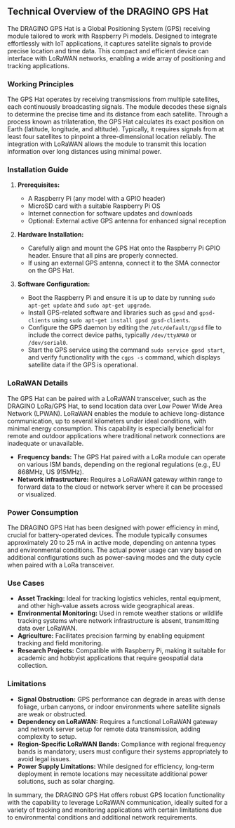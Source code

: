 ## Technical Overview of the DRAGINO GPS Hat

The DRAGINO GPS Hat is a Global Positioning System (GPS) receiving module tailored to work with Raspberry Pi models. Designed to integrate effortlessly with IoT applications, it captures satellite signals to provide precise location and time data. This compact and efficient device can interface with LoRaWAN networks, enabling a wide array of positioning and tracking applications.

### Working Principles

The GPS Hat operates by receiving transmissions from multiple satellites, each continuously broadcasting signals. The module decodes these signals to determine the precise time and its distance from each satellite. Through a process known as trilateration, the GPS Hat calculates its exact position on Earth (latitude, longitude, and altitude). Typically, it requires signals from at least four satellites to pinpoint a three-dimensional location reliably. The integration with LoRaWAN allows the module to transmit this location information over long distances using minimal power.

### Installation Guide

1. **Prerequisites:**
   - A Raspberry Pi (any model with a GPIO header)
   - MicroSD card with a suitable Raspberry Pi OS
   - Internet connection for software updates and downloads
   - Optional: External active GPS antenna for enhanced signal reception

2. **Hardware Installation:**
   - Carefully align and mount the GPS Hat onto the Raspberry Pi GPIO header. Ensure that all pins are properly connected.
   - If using an external GPS antenna, connect it to the SMA connector on the GPS Hat.

3. **Software Configuration:**
   - Boot the Raspberry Pi and ensure it is up to date by running `sudo apt-get update` and `sudo apt-get upgrade`.
   - Install GPS-related software and libraries such as `gpsd` and `gpsd-clients` using `sudo apt-get install gpsd gpsd-clients`.
   - Configure the GPS daemon by editing the `/etc/default/gpsd` file to include the correct device paths, typically `/dev/ttyAMA0` or `/dev/serial0`.
   - Start the GPS service using the command `sudo service gpsd start`, and verify functionality with the `cgps -s` command, which displays satellite data if the GPS is operational.

### LoRaWAN Details

The GPS Hat can be paired with a LoRaWAN transceiver, such as the DRAGINO LoRa/GPS Hat, to send location data over Low Power Wide Area Network (LPWAN). LoRaWAN enables the module to achieve long-distance communication, up to several kilometers under ideal conditions, with minimal energy consumption. This capability is especially beneficial for remote and outdoor applications where traditional network connections are inadequate or unavailable.

- **Frequency bands:** The GPS Hat paired with a LoRa module can operate on various ISM bands, depending on the regional regulations (e.g., EU 868MHz, US 915MHz).
- **Network infrastructure:** Requires a LoRaWAN gateway within range to forward data to the cloud or network server where it can be processed or visualized.

### Power Consumption

The DRAGINO GPS Hat has been designed with power efficiency in mind, crucial for battery-operated devices. The module typically consumes approximately 20 to 25 mA in active mode, depending on antenna types and environmental conditions. The actual power usage can vary based on additional configurations such as power-saving modes and the duty cycle when paired with a LoRa transceiver.

### Use Cases

- **Asset Tracking:** Ideal for tracking logistics vehicles, rental equipment, and other high-value assets across wide geographical areas.
- **Environmental Monitoring:** Used in remote weather stations or wildlife tracking systems where network infrastructure is absent, transmitting data over LoRaWAN.
- **Agriculture:** Facilitates precision farming by enabling equipment tracking and field monitoring.
- **Research Projects:** Compatible with Raspberry Pi, making it suitable for academic and hobbyist applications that require geospatial data collection.

### Limitations

- **Signal Obstruction:** GPS performance can degrade in areas with dense foliage, urban canyons, or indoor environments where satellite signals are weak or obstructed.
- **Dependency on LoRaWAN:** Requires a functional LoRaWAN gateway and network server setup for remote data transmission, adding complexity to setup.
- **Region-Specific LoRaWAN Bands:** Compliance with regional frequency bands is mandatory; users must configure their systems appropriately to avoid legal issues.
- **Power Supply Limitations:** While designed for efficiency, long-term deployment in remote locations may necessitate additional power solutions, such as solar charging.

In summary, the DRAGINO GPS Hat offers robust GPS location functionality with the capability to leverage LoRaWAN communication, ideally suited for a variety of tracking and monitoring applications with certain limitations due to environmental conditions and additional network requirements.